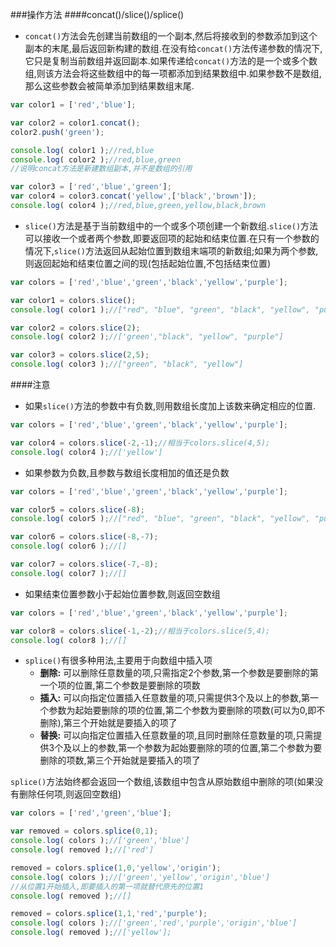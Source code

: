 ###操作方法
####concat()/slice()/splice()
- `concat()`方法会先创建当前数组的一个副本,然后将接收到的参数添加到这个副本的末尾,最后返回新构建的数组.在没有给`concat()`方法传递参数的情况下,它只是复制当前数组并返回副本.如果传递给`concat()`方法的是一个或多个数组,则该方法会将这些数组中的每一项都添加到结果数组中.如果参数不是数组,那么这些参数会被简单添加到结果数组末尾.

```javascript
var color1 = ['red','blue'];

var color2 = color1.concat();
color2.push('green');

console.log( color1 );//red,blue
console.log( color2 );//red,blue,green
//说明concat方法是新建数组副本,并不是数组的引用

var color3 = ['red','blue','green'];
var color4 = color3.concat('yellow',['black','brown']);
console.log( color4 );//red,blue,green,yellow,black,brown
```

- `slice()`方法是基于当前数组中的一个或多个项创建一个新数组.`slice()`方法可以接收一个或者两个参数,即要返回项的起始和结束位置.在只有一个参数的情况下,`slice()`方法返回从起始位置到数组末端项的新数组;如果为两个参数,则返回起始和结束位置之间的现(包括起始位置,不包括结束位置)

```javascript
var colors = ['red','blue','green','black','yellow','purple'];

var color1 = colors.slice();
console.log( color1 );//["red", "blue", "green", "black", "yellow", "purple"]

var color2 = colors.slice(2);
console.log( color2 );//['green',"black", "yellow", "purple"]

var color3 = colors.slice(2,5);
console.log( color3 );//["green", "black", "yellow"]
```

####注意
- 如果`slice()`方法的参数中有负数,则用数组长度加上该数来确定相应的位置.

```javascript
var colors = ['red','blue','green','black','yellow','purple'];

var color4 = colors.slice(-2,-1);//相当于colors.slice(4,5);
console.log( color4 );//['yellow']
```

- 如果参数为负数,且参数与数组长度相加的值还是负数

```javascript
var colors = ['red','blue','green','black','yellow','purple'];

var color5 = colors.slice(-8);
console.log( color5 );//["red", "blue", "green", "black", "yellow", "purple"]

var color6 = colors.slice(-8,-7);
console.log( color6 );//[]

var color7 = colors.slice(-7,-8);
console.log( color7 );//[]
```

- 如果结束位置参数小于起始位置参数,则返回空数组

```javascript
var colors = ['red','blue','green','black','yellow','purple'];

var color8 = colors.slice(-1,-2);//相当于colors.slice(5,4);
console.log( color8 );//[]
```

- `splice()`有很多种用法,主要用于向数组中插入项
    + **删除:** 可以删除任意数量的项,只需指定2个参数,第一个参数是要删除的第一个项的位置,第二个参数是要删除的项数
    + **插入:** 可以向指定位置插入任意数量的项,只需提供3个及以上的参数,第一个参数为起始要删除的项的位置,第二个参数为要删除的项数(可以为0,即不删除),第三个开始就是要插入的项了
    + **替换:** 可以向指定位置插入任意数量的项,且同时删除任意数量的项,只需提供3个及以上的参数,第一个参数为起始要删除的项的位置,第二个参数为要删除的项数,第三个开始就是要插入的项了

`splice()`方法始终都会返回一个数组,该数组中包含从原始数组中删除的项(如果没有删除任何项,则返回空数组)

```javascript
var colors = ['red','green','blue'];

var removed = colors.splice(0,1);
console.log( colors );//['green','blue']
console.log( removed );//['red']

removed = colors.splice(1,0,'yellow','origin');
console.log( colors );//['green','yellow','origin','blue']
//从位置1开始插入,即要插入的第一项就替代原先的位置1
console.log( removed );//[]

removed = colors.splice(1,1,'red','purple');
console.log( colors );//['green','red','purple','origin','blue']
console.log( removed );//['yellow'];
```
